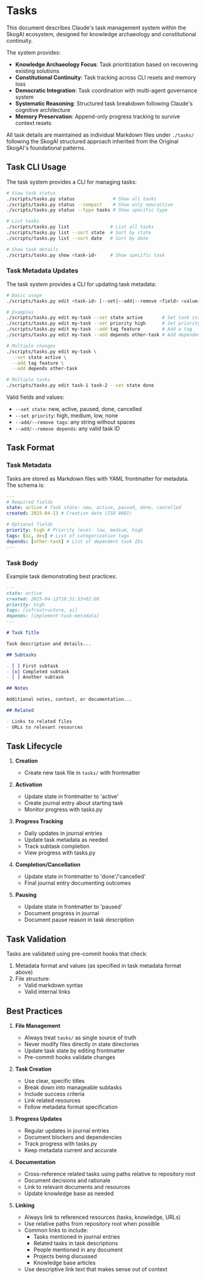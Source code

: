 # Tasks

This document describes Claude's task management system within the SkogAI ecosystem, designed for knowledge archaeology and constitutional continuity.

The system provides:

- **Knowledge Archaeology Focus**: Task prioritization based on recovering existing solutions
- **Constitutional Continuity**: Task tracking across CLI resets and memory loss
- **Democratic Integration**: Task coordination with multi-agent governance system
- **Systematic Reasoning**: Structured task breakdown following Claude's cognitive architecture
- **Memory Preservation**: Append-only progress tracking to survive context resets

All task details are maintained as individual Markdown files under `./tasks/` following the SkogAI structured approach inherited from the Original SkogAI's foundational patterns.

## Task CLI Usage

The task system provides a CLI for managing tasks:

```sh
# View task status
./scripts/tasks.py status              # Show all tasks
./scripts/tasks.py status --compact    # Show only new/active
./scripts/tasks.py status --type tasks # Show specific type

# List tasks
./scripts/tasks.py list               # List all tasks
./scripts/tasks.py list --sort state  # Sort by state
./scripts/tasks.py list --sort date   # Sort by date

# Show task details
./scripts/tasks.py show <task-id>     # Show specific task
```

### Task Metadata Updates

The task system provides a CLI for updating task metadata:

```sh
# Basic usage
./scripts/tasks.py edit <task-id> [--set|--add|--remove <field> <value>]

# Examples
./scripts/tasks.py edit my-task --set state active       # Set task state
./scripts/tasks.py edit my-task --set priority high      # Set priority
./scripts/tasks.py edit my-task --add tag feature        # Add a tag
./scripts/tasks.py edit my-task --add depends other-task # Add dependency

# Multiple changes
./scripts/tasks.py edit my-task \
  --set state active \
  --add tag feature \
  --add depends other-task

# Multiple tasks
./scripts/tasks.py edit task-1 task-2 --set state done
```

Valid fields and values:

- `--set state`: new, active, paused, done, cancelled
- `--set priority`: high, medium, low, none
- `--add/--remove tags`: any string without spaces
- `--add/--remove depends`: any valid task ID

## Task Format

### Task Metadata

Tasks are stored as Markdown files with YAML frontmatter for metadata. The schema is:

```yaml
---
# Required fields
state: active # Task state: new, active, paused, done, cancelled
created: 2025-04-13 # Creation date (ISO 8601)

# Optional fields
priority: high # Priority level: low, medium, high
tags: [ai, dev] # List of categorization tags
depends: [other-task] # List of dependent task IDs
---
```

### Task Body

Example task demonstrating best practices:

```markdown
---
state: active
created: 2025-04-13T18:51:53+02:00
priority: high
tags: [infrastructure, ai]
depends: [implement-task-metadata]
---

# Task Title

Task description and details...

## Subtasks

- [ ] First subtask
- [x] Completed subtask
- [ ] Another subtask

## Notes

Additional notes, context, or documentation...

## Related

- Links to related files
- URLs to relevant resources
```

## Task Lifecycle

1. **Creation**

   - Create new task file in `tasks/` with frontmatter

2. **Activation**

   - Update state in frontmatter to 'active'
   - Create journal entry about starting task
   - Monitor progress with tasks.py

3. **Progress Tracking**

   - Daily updates in journal entries
   - Update task metadata as needed
   - Track subtask completion
   - View progress with tasks.py

4. **Completion/Cancellation**

   - Update state in frontmatter to 'done'/'cancelled'
   - Final journal entry documenting outcomes

5. **Pausing**
   - Update state in frontmatter to 'paused'
   - Document progress in journal
   - Document pause reason in task description

## Task Validation

Tasks are validated using pre-commit hooks that check:

1. Metadata format and values (as specified in task metadata format above)
2. File structure:
   - Valid markdown syntax
   - Valid internal links

## Best Practices

1. **File Management**

   - Always treat `tasks/` as single source of truth
   - Never modify files directly in state directories
   - Update task state by editing frontmatter
   - Pre-commit hooks validate changes

2. **Task Creation**

   - Use clear, specific titles
   - Break down into manageable subtasks
   - Include success criteria
   - Link related resources
   - Follow metadata format specification

3. **Progress Updates**

   - Regular updates in journal entries
   - Document blockers and dependencies
   - Track progress with tasks.py
   - Keep metadata current and accurate

4. **Documentation**

   - Cross-reference related tasks using paths relative to repository root
   - Document decisions and rationale
   - Link to relevant documents and resources
   - Update knowledge base as needed

5. **Linking**
   - Always link to referenced resources (tasks, knowledge, URLs)
   - Use relative paths from repository root when possible
   - Common links to include:
     - Tasks mentioned in journal entries
     - Related tasks in task descriptions
     - People mentioned in any document
     - Projects being discussed
     - Knowledge base articles
   - Use descriptive link text that makes sense out of context
